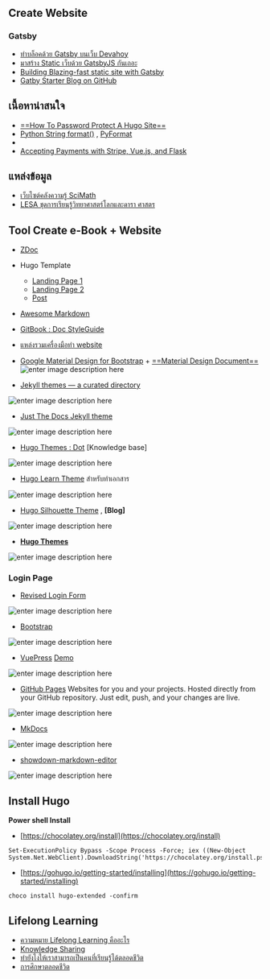 
## Create Website

### Gatsby
- [ทำบล็อคด้วย Gatsby บนเว็บ Devahoy](https://devahoy.com/blog/2019/07/how-devahoy-create-blog-with-gatsby/)
- [มาสร้าง Static เว็บด้วย GatsbyJS กันเถอะ](https://medium.com/@phayao/%E0%B8%A1%E0%B8%B2%E0%B8%AA%E0%B8%A3%E0%B9%89%E0%B8%B2%E0%B8%87-static-%E0%B9%80%E0%B8%A7%E0%B9%87%E0%B8%9A%E0%B8%94%E0%B9%89%E0%B8%A7%E0%B8%A2-gatsbyjs-%E0%B8%81%E0%B8%B1%E0%B8%99%E0%B9%80%E0%B8%96%E0%B8%AD%E0%B8%B0-a6ba65968d03)
- [Building Blazing-fast static site with Gatsby](https://arnondora.in.th/gatsby-js-tutorial-1)
- [Gatby Starter Blog on GitHub](https://github.com/gatsbyjs/gatsby-starter-blog)





## เนื้อหาน่าสนใจ

- [==How To Password Protect A Hugo Site==](https://www.aerobatic.com/blog/password-protect-a-hugo-site/)
- [Python String format()](https://www.programiz.com/python-programming/methods/string/format) , [PyFormat](https://pyformat.info/)
- 
- [Accepting Payments with Stripe, Vue.js, and Flask](https://testdriven.io/blog/accepting-payments-with-stripe-vuejs-and-flask/)

## แหล่งข้อมูล

- [เว็บไซต์คลังความรู้ SciMath](http://uatscimath.ipst.ac.th)
- [LESA  ชุดการเรียนรู้วิทยาศาสตร์โลกและดารา
ศาสตร ](http://portal.edu.chula.ac.th/lesa_cd/assets/document/LESA212/index1.html)


## Tool Create e-Book + Website

- [ZDoc](https://github.com/zzossig/hugo-theme-zdoc)
- Hugo Template
	- [Landing Page 1](https://themes.gohugo.io/theme/meghna-hugo/#services)
	- [Landing Page 2](https://themes.gohugo.io//theme/airspace-hugo/)
	- [Post](https://themes.gohugo.io//theme/hugo-refresh)
- [Awesome Markdown]()

- [GitBook : Doc StyleGuide](http://styleguide.gitbook.com)
- [แหล่งรวมเครื่องมือทำ website](https://freebiesbug.com/code-stuff/miscellanea-code-stuff/page/8/) 

- [Google Material Design for Bootstrap](https://freebiesbug.com/code-stuff/google-material-design-bootstrap/) + [==Material Design Document==](https://fezvrasta.github.io/bootstrap-material-design/docs/4.0/material-design/buttons/)
![enter image description here](https://cdn.freebiesbug.com/wp-content/uploads/2014/09/google-material-design-bootstrap-580x399.jpg)
- [Jekyll themes — a curated directory](https://jekyllthemes.io/theme/documentation)


![enter image description here](https://d1qmdf3vop2l07.cloudfront.net/enigmatic-tuba.cloudvent.net/compressed/_min_/8447064ee8ae766f6aae6063cb3b6d9b.webp)

- [Just The Docs Jekyll theme](https://jekyllthemes.io/theme/just-the-docs)

![enter image description here](https://d1qmdf3vop2l07.cloudfront.net/enigmatic-tuba.cloudvent.net/compressed/_min_/e602c2712738f8c03362846ee40d824b.webp)

- [Hugo Themes : Dot](https://themes.gohugo.io/dot-hugo-documentation-theme/#demo) [Knowledge base]

![enter image description here](https://d33wubrfki0l68.cloudfront.net/c71982eb97b78604d7d15aa08867e3487bcd547c/709c4/dot-hugo-documentation-theme/screenshot-dot-hugo-documentation-theme_hud0d2b9324f6d220f49c567f7019c2d97_530380_750x500_fill_catmullrom_top_2.png)


- [Hugo Learn Theme](https://themes.gohugo.io/hugo-theme-learn/) สำหรับทำเอกสาร

![enter image description here](https://d33wubrfki0l68.cloudfront.net/c588abe3dad8ada4945357cad35f455ff3c99e26/8259c/hugo-theme-learn/screenshot-hugo-theme-learn_hufe2da8fc83ad30ec674fecf911d5e6d9_284162_750x500_fill_catmullrom_top_2.png)

- [Hugo Silhouette Theme](https://themes.gohugo.io/silhouette-hugo/) , **[Blog]**

![enter image description here](https://d33wubrfki0l68.cloudfront.net/d457e9293737c21cc9561b23fb02b54b4419139c/5a289/silhouette-hugo/screenshot-silhouette-hugo_hu0447c9c0213fe82a175ea3eaa6458448_250367_750x500_fill_catmullrom_top_2.png)

- [**Hugo Themes**](https://themes.gohugo.io/)

![enter image description here](https://raw.githubusercontent.com/syui/hugo-theme-air/master/images/screen.gif)

### Login Page

- [Revised Login Form](https://codepen.io/daljeet/full/bFpgB/)

![enter image description here](https://cssauthor.com/wp-content/uploads/2017/03/Revised-Login-Form.jpg)

- [Bootstrap](https://getbootstrap.com/docs/4.3/getting-started/introduction/)

![enter image description here](https://getbootstrap.com/docs/4.3/assets/img/examples/floating-labels.png)

- [VuePress](https://v1.vuepress.vuejs.org/guide/#how-it-works) 
[Demo](https://pages.gitlab.io/vuepress/)

![enter image description here](https://vuepress.vuejs.org/hero.png)

- [GitHub Pages](https://pages.github.com/)
Websites for you and your projects.
Hosted directly from your GitHub repository. Just edit, push, and your changes are live.

![enter image description here](https://pages.github.com/images/slideshow/microsoft.png)

- [MkDocs](https://github.com/mkdocs/mkdocs)

![enter image description here](https://camo.githubusercontent.com/8a1ba8773bd587ba988b42f1098cca1296ca2191/68747470733a2f2f737175696466756e6b2e6769746875622e696f2f6d6b646f63732d6d6174657269616c2f6173736574732f696d616765732f6d6174657269616c2e706e67)

- [showdown-markdown-editor](https://github.com/jhuix/showdown-markdown-editor)

![enter image description here](https://raw.githubusercontent.com/jhuix/showdown-markdown-editor/master/docs/screenshot/preview-intro.png)

## Install Hugo

 **Power shell Install**

- [https://chocolatey.org/install](https://chocolatey.org/install)
```
Set-ExecutionPolicy Bypass -Scope Process -Force; iex ((New-Object System.Net.WebClient).DownloadString('https://chocolatey.org/install.ps1'))
```

- [https://gohugo.io/getting-started/installing](https://gohugo.io/getting-started/installing)
```
choco install hugo-extended -confirm
```


## Lifelong Learning

- [ความหมาย Lifelong Learning คืออะไร](https://www.yournextu.com/the-meaning-of-lifelong-learning/?gclid=Cj0KCQiAoIPvBRDgARIsAHsCw096G-dy8ZWvLuohpj6sAlGR-YPPbb4tRzyaNWIOcGZ8OPAn81dw8lUaAkvQEALw_wcB)
- [Knowledge Sharing](http://www.thailibrary.in.th/)
- [ทำยังไงให้เราสามารถเป็นคนที่เรียนรู้ได้ตลอดชีวิต](https://missiontothemoon.co/how-we-can-become-lifelong-learning/)
- [การศึกษาตลอดชีวิต](http://mediathailand.blogspot.com/2012/05/blog-post_5750.html)
<!--stackedit_data:
eyJoaXN0b3J5IjpbMTI2MzQ0NTI1MSwxNzU0MTA1MzUsMTEwMz
kwNzY0MiwyMTI1ODU5OTA1LC02MTI2MzM2NzQsLTkwNjA4MzM2
MCwtMTUyNDk0MTAzNywtMTg2MDU4NjgzMSwtMTE1NTA5MzM0LC
0xMzQwMTg1NzIwLC01MjA0NTk0MDIsLTUxMTA0NDEyMSwtMjMw
MjkwNzc3LC0xMTI2NDYzNDQ5LDEwMjc1NjI5MDIsMjE0MzQzNj
kzLDExMDMwNjI0MSwtNjg4NTcwMzMxLDE4NDg4OTU4NDEsMTA3
NDY4NjUyNF19
-->